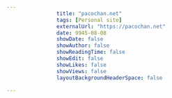 ---
                title: "pacochan.net"
                tags: [Personal site]
                externalUrl: "https://pacochan.net"
                date: 9945-08-08
                showDate: false
                showAuthor: false
                showReadingTime: false
                showEdit: false
                showLikes: false
                showViews: false
                layoutBackgroundHeaderSpace: false
                ---
